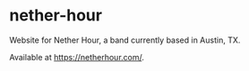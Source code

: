 # nether-hour

Website for Nether Hour, a band currently based in Austin, TX.

Available at https://netherhour.com/.
